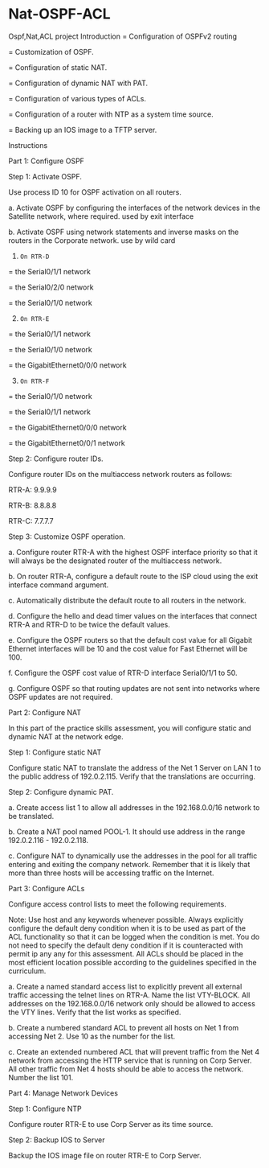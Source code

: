 # Nat-OSPF-ACL
Ospf,Nat,ACL project
Introduction
=    Configuration of OSPFv2 routing

=    Customization of OSPF.

=    Configuration of static NAT.

=    Configuration of dynamic NAT with PAT.

=    Configuration of various types of ACLs.

=    Configuration of a router with NTP as a system time source.

=    Backing up an IOS image to a TFTP server.

Instructions

Part 1:      Configure OSPF

Step 1:      Activate OSPF.

Use process ID 10 for OSPF activation on all routers.

a.     Activate OSPF by configuring the interfaces of the network devices in the Satellite network, where required. used by exit interface

b.     Activate OSPF using network statements and inverse masks on the routers in the Corporate network. use by wild card


1)     On RTR-D

=   the Serial0/1/1 network

=   the Serial0/2/0 network

=   the Serial0/1/0 network

2)     On RTR-E

=   the Serial0/1/1 network

=   the Serial0/1/0 network

=   the GigabitEthernet0/0/0 network

3)     On RTR-F

=   the Serial0/1/0 network

=   the Serial0/1/1 network

=   the GigabitEthernet0/0/0 network

=   the GigabitEthernet0/0/1 network

Step 2:      Configure router IDs.

Configure router IDs on the multiaccess network routers as follows:

RTR-A: 9.9.9.9

RTR-B: 8.8.8.8

RTR-C: 7.7.7.7

Step 3:      Customize OSPF operation.

a.     Configure router RTR-A with the highest OSPF interface priority so that it will always be the designated router of the multiaccess network.

b.     On router RTR-A, configure a default route to the ISP cloud using the exit interface command argument.

c.     Automatically distribute the default route to all routers in the network.

d.     Configure the hello and dead timer values on the interfaces that connect RTR-A and RTR-D to be twice the default values.

e.     Configure the OSPF routers so that the default cost value for all Gigabit Ethernet interfaces will be 10 and the cost value for Fast Ethernet will be 100.

f.       Configure the OSPF cost value of RTR-D interface Serial0/1/1 to 50.

g.     Configure OSPF so that routing updates are not sent into networks where OSPF updates are not required.

Part 2:      Configure NAT

In this part of the practice skills assessment, you will configure static and dynamic NAT at the network edge.

Step 1:      Configure static NAT

Configure static NAT to translate the address of the Net 1 Server on LAN 1 to the public address of 192.0.2.115. Verify that the translations are occurring.

Step 2:      Configure dynamic PAT.

a.     Create access list 1 to allow all addresses in the 192.168.0.0/16 network to be translated.

b.     Create a NAT pool named POOL-1. It should use address in the range 192.0.2.116 - 192.0.2.118.

c.     Configure NAT to dynamically use the addresses in the pool for all traffic entering and exiting the company network. Remember that it is likely that more than three hosts will be accessing traffic on the Internet.

Part 3:      Configure ACLs

Configure access control lists to meet the following requirements.

Note: Use host and any keywords whenever possible. Always explicitly configure the default deny condition when it is to be used as part of the ACL functionality so that it can be logged when the condition is met. You do not need to specify the default deny condition if it is counteracted with permit ip any any for this assessment. All ACLs should be placed in the most efficient location possible according to the guidelines specified in the curriculum.

a.     Create a named standard access list to explicitly prevent all external traffic accessing the telnet lines on RTR-A. Name the list VTY-BLOCK. All addresses on the 192.168.0.0/16 network only should be allowed to access the VTY lines. Verify that the list works as specified.

b.     Create a numbered standard ACL to prevent all hosts on Net 1 from accessing Net 2. Use 10 as the number for the list.

c.     Create an extended numbered ACL that will prevent traffic from the Net 4 network from accessing the HTTP service that is running on Corp Server. All other traffic from Net 4 hosts should be able to access the network. Number the list 101.

Part 4:      Manage Network Devices

Step 1:      Configure NTP

Configure router RTR-E to use Corp Server as its time source.

Step 2:      Backup IOS to Server

Backup the IOS image file on router RTR-E to Corp Server.

